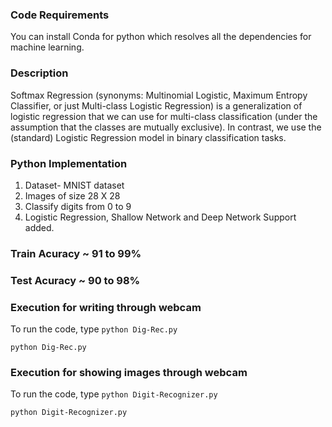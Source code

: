 ### Code Requirements
You can install Conda for python which resolves all the dependencies for machine learning.

### Description
Softmax Regression (synonyms: Multinomial Logistic, Maximum Entropy Classifier, or just Multi-class Logistic Regression) is a generalization of logistic regression that we can use for multi-class classification (under the assumption that the classes are mutually exclusive). In contrast, we use the (standard) Logistic Regression model in binary classification tasks.


### Python  Implementation

1) Dataset- MNIST dataset
2) Images of size 28 X 28
3) Classify digits from 0 to 9
4) Logistic Regression, Shallow Network and Deep Network Support added.

### Train Acuracy ~ 91 to 99%
### Test Acuracy ~ 90 to 98%


### Execution for writing through webcam
To run the code, type `python Dig-Rec.py`

```
python Dig-Rec.py
```

### Execution for showing images through webcam
To run the code, type `python Digit-Recognizer.py`

```
python Digit-Recognizer.py
```



